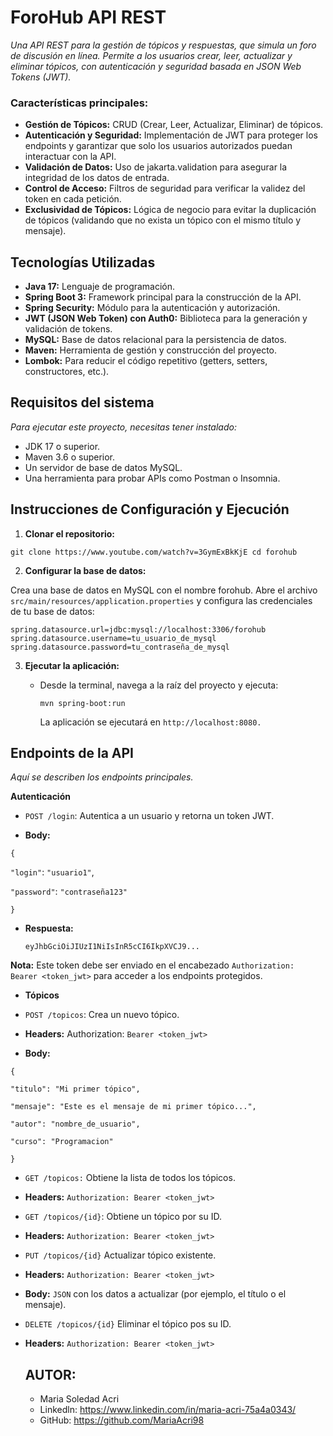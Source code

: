 # ForoHub API REST
*Una API REST para la gestión de tópicos y respuestas, que simula un foro de discusión en línea.
Permite a los usuarios crear, leer, actualizar y eliminar tópicos, con autenticación y seguridad basada en JSON Web Tokens (JWT).*

### Características principales:
- **Gestión de Tópicos:** CRUD (Crear, Leer, Actualizar, Eliminar) de tópicos.
- **Autenticación y Seguridad:** Implementación de JWT para proteger los endpoints y garantizar que solo los usuarios autorizados puedan interactuar con la API.
- **Validación de Datos:** Uso de jakarta.validation para asegurar la integridad de los datos de entrada.
- **Control de Acceso:** Filtros de seguridad para verificar la validez del token en cada petición.
- **Exclusividad de Tópicos:** Lógica de negocio para evitar la duplicación de tópicos (validando que no exista un tópico con el mismo título y mensaje).

## Tecnologías Utilizadas
* **Java 17:** Lenguaje de programación.
* **Spring Boot 3:** Framework principal para la construcción de la API.
* **Spring Security:** Módulo para la autenticación y autorización.
* **JWT (JSON Web Token) con Auth0:** Biblioteca para la generación y validación de tokens.
* **MySQL:** Base de datos relacional para la persistencia de datos.
* **Maven:** Herramienta de gestión y construcción del proyecto.
* **Lombok:** Para reducir el código repetitivo (getters, setters, constructores, etc.).

## Requisitos del sistema
*Para ejecutar este proyecto, necesitas tener instalado:*

- JDK 17 o superior.
- Maven 3.6 o superior.
- Un servidor de base de datos MySQL.
- Una herramienta para probar APIs como Postman o Insomnia.

## Instrucciones de Configuración y Ejecución

1. **Clonar el repositorio:**

`git clone https://www.youtube.com/watch?v=3GymExBkKjE
cd forohub`

2. **Configurar la base de datos:**

Crea una base de datos en MySQL con el nombre forohub.
Abre el archivo
`src/main/resources/application.properties` y configura las credenciales de tu base de datos:

`spring.datasource.url=jdbc:mysql://localhost:3306/forohub`
`spring.datasource.username=tu_usuario_de_mysql`
`spring.datasource.password=tu_contraseña_de_mysql`

3. **Ejecutar la aplicación:**
   * Desde la terminal, navega a la raíz del proyecto y ejecuta:
     
     `mvn spring-boot:run`
     
     La aplicación se ejecutará en `http://localhost:8080.`

## Endpoints de la API

*Aquí se describen los endpoints principales.*

**Autenticación**

* `POST /login`: Autentica a un usuario y retorna un token JWT.
  
* **Body:**
  
`{`

`"login"`: `"usuario1"`,

`"password"`: `"contraseña123"`

`}`
* **Respuesta:**
  
  `eyJhbGciOiJIUzI1NiIsInR5cCI6IkpXVCJ9...`
  
**Nota:** Este token debe ser enviado en el encabezado `Authorization:
Bearer <token_jwt>` para acceder a los endpoints protegidos.

* **Tópicos**
  
* `POST /topicos`: Crea un nuevo tópico.
* **Headers:** Authorization: `Bearer <token_jwt>`
* **Body:**
  
`{`

`"titulo": "Mi primer tópico",`
  
`"mensaje": "Este es el mensaje de mi primer tópico...",`
 
`"autor": "nombre_de_usuario",`

`"curso": "Programacion"`

`}`

* `GET /topicos:` Obtiene la lista de todos los tópicos.
* **Headers:** `Authorization: Bearer <token_jwt>`
* `GET /topicos/{id}`: Obtiene un tópico por su ID.
* **Headers:** `Authorization: Bearer <token_jwt>`
* `PUT /topicos/{id}` Actualizar tópico existente.
* **Headers:** `Authorization: Bearer <token_jwt>`
* **Body:** `JSON` con los datos a actualizar (por ejemplo, el título o el mensaje).
* `DELETE /topicos/{id}` Eliminar el tópico pos su ID.
* **Headers:** `Authorization: Bearer <token_jwt>`

  ## AUTOR:

  * Maria Soledad Acri
  * Linkedln: https://www.linkedin.com/in/maria-acri-75a4a0343/
  * GitHub: https://github.com/MariaAcri98
  


